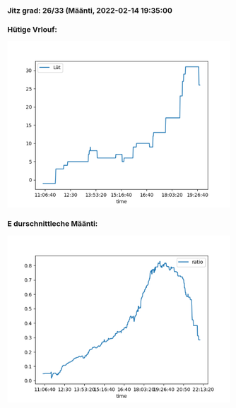 ### Jitz grad: 26/33 (Määnti, 2022-02-14 19:35:00

### Hütige Vrlouf:
![Graph](Today.png)

### E durschnittleche Määnti:
![Graph](Määnti.png)